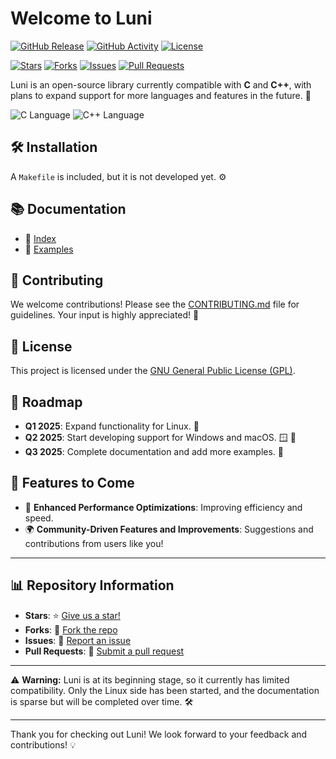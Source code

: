 
# Welcome to Luni

[![GitHub Release](https://img.shields.io/github/release/7klu/luni.svg?style=flat-square)](https://github.com/7klu/luni/releases)
[![GitHub Activity](https://img.shields.io/github/commit-activity/m/7klu/luni.svg?style=flat-square)](https://github.com/7klu/luni/commits)
[![License](https://img.shields.io/badge/license-GPL-blue.svg?style=flat-square)](LICENSE.md) 

[![Stars](https://img.shields.io/github/stars/7klu/luni?style=flat-square)](https://github.com/7klu/luni/stargazers)
[![Forks](https://img.shields.io/github/forks/7klu/luni?style=flat-square)](https://github.com/7klu/luni/network/members)
[![Issues](https://img.shields.io/github/issues/7klu/luni.svg?style=flat-square)](https://github.com/7klu/luni/issues)
[![Pull Requests](https://img.shields.io/github/issues-pr/7klu/luni.svg?style=flat-square)](https://github.com/7klu/luni/pulls)

Luni is an open-source library currently compatible with **C** and **C++**, with plans to expand support for more languages and features in the future. 🌟

![C Language](https://img.shields.io/badge/C-0a84ff?style=for-the-badge&logo=c&logoColor=white)
![C++ Language](https://img.shields.io/badge/C++-00599c?style=for-the-badge&logo=c%2B%2B&logoColor=white)

## 🛠️ Installation
A `Makefile` is included, but it is not developed yet. ⚙️

## 📚 Documentation
- 📖 [Index](docs/index.md)
- 📂 [Examples](examples/)

## 🤝 Contributing
We welcome contributions! Please see the [CONTRIBUTING.md](CONTRIBUTING.md) file for guidelines. Your input is highly appreciated! 🙌

## 📜 License
This project is licensed under the [GNU General Public License (GPL)](LICENSE). 

## 📅 Roadmap
- **Q1 2025**: Expand functionality for Linux. 🐧
- **Q2 2025**: Start developing support for Windows and macOS. 🪟 🍏
- **Q3 2025**: Complete documentation and add more examples. 📜

## 🌟 Features to Come
- 🚀 **Enhanced Performance Optimizations**: Improving efficiency and speed.
- 🌍 **Community-Driven Features and Improvements**: Suggestions and contributions from users like you!

---

## 📊 Repository Information

- **Stars**: ⭐ [Give us a star!](https://github.com/7klu/luni)
- **Forks**: 🍴 [Fork the repo](https://github.com/7klu/luni/fork)
- **Issues**: 🐛 [Report an issue](https://github.com/7klu/luni/issues)
- **Pull Requests**: 🔄 [Submit a pull request](https://github.com/7klu/luni/pulls)

---

⚠️ **Warning:** Luni is at its beginning stage, so it currently has limited compatibility. Only the Linux side has been started, and the documentation is sparse but will be completed over time. 🛠️

---

Thank you for checking out Luni! We look forward to your feedback and contributions! 💡

